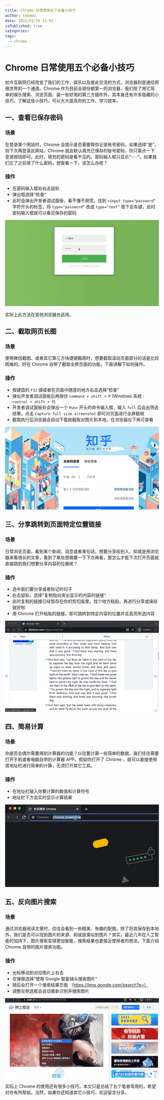 ```yaml
---
title: Chrome 日常使用五个必备小技巧
author: teemwu
date: 2022/01/20 12:02
isPublished: true
categories:
tags:
  - chrome
---
```


# Chrome 日常使用五个必备小技巧

如今互联网已经改变了我们的工作、娱乐以及彼此交流的方式，浏览器则是通往网络世界的一个通道。Chrome 作为目前全球份额第一的浏览器，我们除了用它简单的娱乐搜索、浏览页面、装一些好用的第三方插件外，其本身还有许多隐藏的小技巧，了解这些小技巧，可以大大提高你的工作、学习效率。

## 一、查看已保存密码

### 场景

在登录某个网站时，Chrome 会提示是否需要帮你记录账号密码，如果选择“是”，则下次再登录此网站，Chrome 就会默认填充已保存的账号密码，你只需点一下登录按钮即可。此时，填充的密码是看不见的，密码输入框只显示”······“。如果我们忘了之前填了什么密码，想查看一下，该怎么办呢？

### 操作

- 在密码输入框处右击鼠标
- 弹出框选择“检查“
- 此时会弹出开发者调试面板，看不懂不用慌，找到 `<input type="password”` 字符开头的标签，将 `type="password”` 改成 `type="text”` 按下会车键，此时密码输入框就可以看见保存的密码

![](/public/imgs/2022/01/20/2022012012020.gif)

实际上此方法在其他浏览器也适用。

## 二、截取网页长图

### 场景

使用微信截图、或者其它第三方快捷键截图时，想要截取滚动页面部分的话是比较困难的。好在 Chrome 自带了截取全屏页面的功能，下面讲解下如何操作。

### 操作

- 按键盘的 `F12` 键或者在页面中随意的地方右击选择“检查”
- 弹出开发者调试面板后再按住 `command + shift + P` (Windows 系统 : `control + shift + P`)
- 开发者调试面板处会弹出一个 `Run>` 开头的命令输入框，输入 `full` 后会出筛选结果，点击 `Capture full size screenshot` 即可对页面进行全屏截取
- 截取执行后浏览器会自动下载刚截取对图片到本地，在浏览器左下角可查看
    
![](/public/imgs/2022/01/20/2022012012021.gif)

## 三、分享跳转到页面特定位置链接

### 场景

日常浏览页面，看到某个新闻、消息或者某句话，想要分享给别人，抑或是用浏览器来看很长的文章，看到了某处想搁置一下下次再看，那怎么才能下次打开页面就直接跳到我们想要分享内容的位置呢？

### 操作

- 选中我们要分享或者标记的句子
- 右击鼠标，选择“复制指向突出显示的内容的链接“
- 此时复制的链接已经暂存在你的剪切版里，找个地方粘贴，再进行分享或保存就好啦
- 用 Chrome 打开粘贴的链接，即可跳转到特定内容的位置并且高亮所选内容

![](/public/imgs/2022/01/20/2022012012022.gif)

## 四、简易计算

### 场景

你是否会偶尔需要用到计算器的功能？以往要计算一些简单的数据，我们往往需要打开手机或者电脑自带的计算器 APP。假如你打开了 Chrome ，就可以直接使用其地址栏进行简单的计算，无须打开其它工具。

### 操作

- 在地址栏输入你要计算的数值和计算符号
- 地址栏下方会实时显示计算结果

![](/public/imgs/2022/01/20/2022012012023.gif)

## 五、反向图片搜索

### 场景

通过浏览器阅读文章时，往往会看到一些精美、有趣的配图，除了将其保存到本地外，我们是否可以找到图片的来源、抑或是类似到图片？其实，最近几年在人工智能的加持下，图片搜索变得更加智能，搜索结果也更接近使用者的想法，下面介绍 Chrome 自带的图片搜索功能。

### 操作

- 光标移动到对应图片上右击
- 在弹窗选择“使用 Google 智能镜头搜索图片“
- 随后会打开一个搜索结果页面 （https://lens.google.com/search?p=）
- 调整左侧选框会自动重新识别并搜索图片

![](/public/imgs/2022/01/20/2022012012024.gif)

实际上 Chrome 的使用还有很多小技巧，本文只是总结了五个笔者常用的，希望对你有所帮助。当然，如果你还知道其它小技巧，欢迎留言分享。
